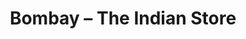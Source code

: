 ---
title: "Bombay – The Indian Store"
url: /loerrach/bombay-the-indian-store/
shop: Lebensmittel
---